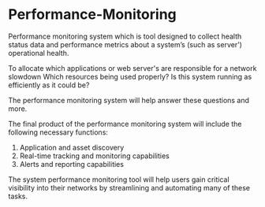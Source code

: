 # Performance-Monitoring

Performance monitoring system which is tool designed to collect health status data and performance metrics about a system’s (such as server') operational health. 

To allocate which applications or web server's are responsible for a network slowdown 
Which resources being used properly? 
Is this system running as efficiently as it could be? 

The performance monitoring system will help answer these questions and more.

The final product of the performance monitoring system will include the following necessary functions:

  1. Application and asset discovery
  2. Real-time tracking and monitoring capabilities
  3. Alerts and reporting capabilities 

The system performance monitoring tool will help users gain critical visibility into their networks by streamlining and automating many of these tasks.
